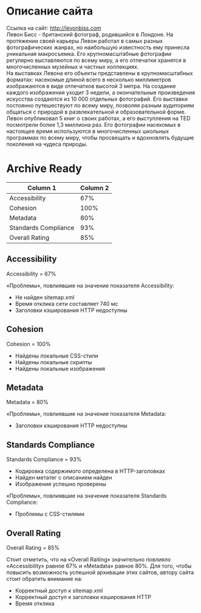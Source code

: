 # Описание сайта
Ссылка на сайт: http://levonbiss.com  
Левон Бисс - британский фотограф, родившийся в Лондоне. На протяжении своей карьеры Левон работал в самых разных фотографических жанрах, но наибольшую известность ему принесла уникальная макросъемка. Его крупномасштабные фотографии регулярно выставляются по всему миру, а его отпечатки хранятся в многочисленных музейных и частных коллекциях.  
На выставках Левона его объекты представлены в крупномасштабных форматах: насекомые длиной всего в несколько миллиметров изображаются в виде отпечатков высотой 3 метра. На создание каждого изображения уходит 3 недели, а окончательные произведения искусства создаются из 10 000 отдельных фотографий. Его выставки постоянно путешествуют по всему миру, позволяя разным аудиториям общаться с природой в развлекательной и образовательной форме.  
Левон опубликовал 5 книг о своих работах, а его выступления на TED посмотрели более 1,3 миллиона раз. Его фотографии насекомых в настоящее время используются в многочисленных школьных программах по всему миру, чтобы просвещать и вдохновлять будущие поколения на чудеса природы. 

# Archive Ready

| Column 1 | Column 2 | 
|----------|----------|
|Accessibility|67%| 
|Cohesion|100%| 
|Metadata|80%| 
|Standards Compliance|93%| 
|Overall Rating|85%| 

## Accessibility
Accessibility = 67%  
  
«Проблемы», повлиявшие на значение показателя Accessibility:  
* Не найден sitemap.xml  
* Время отклика сети составляет 740 мс  
* Заголовки кэширования HTTP недоступны  
## Cohesion
Cohesion = 100%   

* Найдены локальные CSS-стили
* Найдены локальные скрипты
* Найдены локальные изображения
## Metadata  
Metadata = 80%  
  
«Проблемы», повлиявшие на значение показателя Metadata:    
* Заголовки кэширования HTTP недоступны  
## Standards Compliance
Standards Compliance = 93%  

* Кодировка содержимого определена в HTTP-заголовках  
* Найден метатег с описанием найден  
* Изображения успешно проверены  
  
«Проблемы», повлиявшие на значение показателя Standards Compliance:  
* Проблемы с CSS-стилями

## Overall Rating
Overall Rating = 85%  
  
Стоит отметить, что на «Overall Raiting» значительно повлияло «Accessibility» равное 67% и «Metadata» равное 80%. Для того, чтобы повысить возможность успешной архивации этих сайтов, автору сайта стоит обратить внимание на:
* Корректный доступ к sitemap.xml  
* Корректный доступ к заголовки кэширования HTTP   
* Время отклика  



